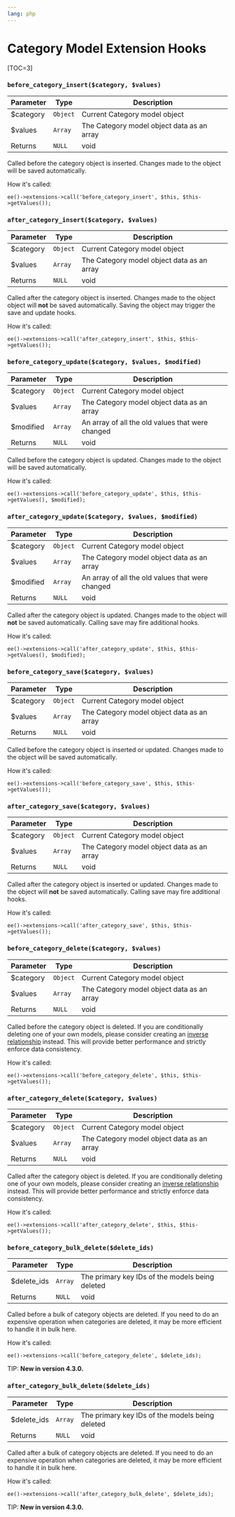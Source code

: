 ```yaml
---
lang: php
---
```


<!--
    This source file is part of the open source project
    ExpressionEngine User Guide (https://github.com/ExpressionEngine/ExpressionEngine-User-Guide)

    @link      https://expressionengine.com/
    @copyright Copyright (c) 2003-2020, Packet Tide, LLC (https://www.packettide.com)
    @license   https://expressionengine.com/license Licensed under Apache License, Version 2.0
-->

# Category Model Extension Hooks

[TOC=3]

### `before_category_insert($category, $values)`

| Parameter  | Type     | Description                                |
| ---------- | -------- | ------------------------------------------ |
| \$category | `Object` | Current Category model object              |
| \$values   | `Array`  | The Category model object data as an array |
| Returns    | `NULL`   | void                                       |

Called before the category object is inserted. Changes made to the object will be saved automatically.

How it's called:

    ee()->extensions->call('before_category_insert', $this, $this->getValues());

### `after_category_insert($category, $values)`

| Parameter  | Type     | Description                                |
| ---------- | -------- | ------------------------------------------ |
| \$category | `Object` | Current Category model object              |
| \$values   | `Array`  | The Category model object data as an array |
| Returns    | `NULL`   | void                                       |

Called after the category object is inserted. Changes made to the object object will **not** be saved automatically. Saving the object may trigger the save and update hooks.

How it's called:

    ee()->extensions->call('after_category_insert', $this, $this->getValues());

### `before_category_update($category, $values, $modified)`

| Parameter  | Type     | Description                                      |
| ---------- | -------- | ------------------------------------------------ |
| \$category | `Object` | Current Category model object                    |
| \$values   | `Array`  | The Category model object data as an array       |
| \$modified | `Array`  | An array of all the old values that were changed |
| Returns    | `NULL`   | void                                             |

Called before the category object is updated. Changes made to the object will be saved automatically.

How it's called:

    ee()->extensions->call('before_category_update', $this, $this->getValues(), $modified);

### `after_category_update($category, $values, $modified)`

| Parameter  | Type     | Description                                      |
| ---------- | -------- | ------------------------------------------------ |
| \$category | `Object` | Current Category model object                    |
| \$values   | `Array`  | The Category model object data as an array       |
| \$modified | `Array`  | An array of all the old values that were changed |
| Returns    | `NULL`   | void                                             |

Called after the category object is updated. Changes made to the object will **not** be saved automatically. Calling save may fire additional hooks.

How it's called:

    ee()->extensions->call('after_category_update', $this, $this->getValues(), $modified);

### `before_category_save($category, $values)`

| Parameter  | Type     | Description                                |
| ---------- | -------- | ------------------------------------------ |
| \$category | `Object` | Current Category model object              |
| \$values   | `Array`  | The Category model object data as an array |
| Returns    | `NULL`   | void                                       |

Called before the category object is inserted or updated. Changes made to the object will be saved automatically.

How it's called:

    ee()->extensions->call('before_category_save', $this, $this->getValues());

### `after_category_save($category, $values)`

| Parameter  | Type     | Description                                |
| ---------- | -------- | ------------------------------------------ |
| \$category | `Object` | Current Category model object              |
| \$values   | `Array`  | The Category model object data as an array |
| Returns    | `NULL`   | void                                       |

Called after the category object is inserted or updated. Changes made to the object will **not** be saved automatically. Calling save may fire additional hooks.

How it's called:

    ee()->extensions->call('after_category_save', $this, $this->getValues());

### `before_category_delete($category, $values)`

| Parameter  | Type     | Description                                |
| ---------- | -------- | ------------------------------------------ |
| \$category | `Object` | Current Category model object              |
| \$values   | `Array`  | The Category model object data as an array |
| Returns    | `NULL`   | void                                       |

Called before the category object is deleted. If you are conditionally deleting one of your own models, please consider creating an [inverse relationship](development/services/model/relating-models.md#inverse-relationships) instead. This will provide better performance and strictly enforce data consistency.

How it's called:

    ee()->extensions->call('before_category_delete', $this, $this->getValues());

### `after_category_delete($category, $values)`

| Parameter  | Type     | Description                                |
| ---------- | -------- | ------------------------------------------ |
| \$category | `Object` | Current Category model object              |
| \$values   | `Array`  | The Category model object data as an array |
| Returns    | `NULL`   | void                                       |

Called after the category object is deleted. If you are conditionally deleting one of your own models, please consider creating an [inverse relationship](development/services/model/relating-models.md#inverse-relationships) instead. This will provide better performance and strictly enforce data consistency.

How it's called:

    ee()->extensions->call('after_category_delete', $this, $this->getValues());

### `before_category_bulk_delete($delete_ids)`

| Parameter    | Type    | Description                                     |
| ------------ | ------- | ----------------------------------------------- |
| \$delete_ids | `Array` | The primary key IDs of the models being deleted |
| Returns      | `NULL`  | void                                            |

Called before a bulk of category objects are deleted. If you need to do an expensive operation when categories are deleted, it may be more efficient to handle it in bulk here.

How it's called:

    ee()->extensions->call('before_category_delete', $delete_ids);

TIP: **New in version 4.3.0.**

### `after_category_bulk_delete($delete_ids)`

| Parameter    | Type    | Description                                     |
| ------------ | ------- | ----------------------------------------------- |
| \$delete_ids | `Array` | The primary key IDs of the models being deleted |
| Returns      | `NULL`  | void                                            |

Called after a bulk of category objects are deleted. If you need to do an expensive operation when categories are deleted, it may be more efficient to handle it in bulk here.

How it's called:

    ee()->extensions->call('after_category_bulk_delete', $delete_ids);

TIP: **New in version 4.3.0.**
